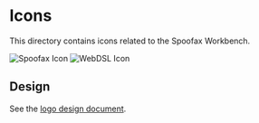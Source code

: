 # Icons

This directory contains icons related to the Spoofax Workbench.

![Spoofax Icon](https://rawgit.com/metaborg/spoofax/new-spoofax-plugin/graphics/icons/spoofax_32.svg)
![WebDSL Icon](https://rawgit.com/metaborg/spoofax/new-spoofax-plugin/graphics/icons/webdsl_32.svg)

## Design
See the [logo design document](../logos/README.md).